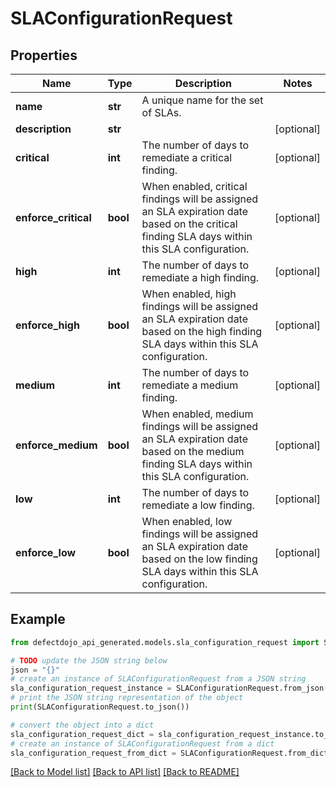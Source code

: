 # SLAConfigurationRequest


## Properties

Name | Type | Description | Notes
------------ | ------------- | ------------- | -------------
**name** | **str** | A unique name for the set of SLAs. | 
**description** | **str** |  | [optional] 
**critical** | **int** | The number of days to remediate a critical finding. | [optional] 
**enforce_critical** | **bool** | When enabled, critical findings will be assigned an SLA expiration date based on the critical finding SLA days within this SLA configuration. | [optional] 
**high** | **int** | The number of days to remediate a high finding. | [optional] 
**enforce_high** | **bool** | When enabled, high findings will be assigned an SLA expiration date based on the high finding SLA days within this SLA configuration. | [optional] 
**medium** | **int** | The number of days to remediate a medium finding. | [optional] 
**enforce_medium** | **bool** | When enabled, medium findings will be assigned an SLA expiration date based on the medium finding SLA days within this SLA configuration. | [optional] 
**low** | **int** | The number of days to remediate a low finding. | [optional] 
**enforce_low** | **bool** | When enabled, low findings will be assigned an SLA expiration date based on the low finding SLA days within this SLA configuration. | [optional] 

## Example

```python
from defectdojo_api_generated.models.sla_configuration_request import SLAConfigurationRequest

# TODO update the JSON string below
json = "{}"
# create an instance of SLAConfigurationRequest from a JSON string
sla_configuration_request_instance = SLAConfigurationRequest.from_json(json)
# print the JSON string representation of the object
print(SLAConfigurationRequest.to_json())

# convert the object into a dict
sla_configuration_request_dict = sla_configuration_request_instance.to_dict()
# create an instance of SLAConfigurationRequest from a dict
sla_configuration_request_from_dict = SLAConfigurationRequest.from_dict(sla_configuration_request_dict)
```
[[Back to Model list]](../README.md#documentation-for-models) [[Back to API list]](../README.md#documentation-for-api-endpoints) [[Back to README]](../README.md)


